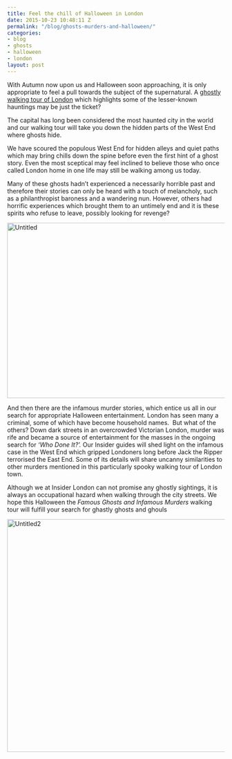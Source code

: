 ```yaml
---
title: Feel the chill of Halloween in London
date: 2015-10-23 10:48:11 Z
permalink: "/blog/ghosts-murders-and-halloween/"
categories:
- blog
- ghosts
- halloween
- london
layout: post
---
```


With Autumn now upon us and Halloween soon approaching, it is only appropriate to feel a pull towards the subject of the supernatural. A [ghostly walking tour of London](/tours/famous-ghosts-and-infamous-murders/) which highlights some of the lesser-known hauntings may be just the ticket?

The capital has long been considered the most haunted city in the world and our walking tour will take you down the hidden parts of the West End where ghosts hide.

We have scoured the populous West End for hidden alleys and quiet paths which may bring chills down the spine before even the first hint of a ghost story. Even the most sceptical may feel inclined to believe those who once called London home in one life may still be walking among us today.

Many of these ghosts hadn’t experienced a necessarily horrible past and therefore their stories can only be heard with a touch of melancholy, such as a philanthropist baroness and a wandering nun. However, others had horrific experiences which brought them to an untimely end and it is these spirits who refuse to leave, possibly looking for revenge?

[<img class="alignnone size-medium wp-image-32473" src="/wp-content/uploads/2015/10/Untitled-600x406.png" alt="Untitled" width="600" height="406" />](/wp-content/uploads/2015/10/Untitled.png)

And then there are the infamous murder stories, which entice us all in our search for appropriate Halloween entertainment. London has seen many a criminal, some of which have become household names.  But what of the others? Down dark streets in an overcrowded Victorian London, murder was rife and became a source of entertainment for the masses in the ongoing search for _‘Who Done It?’._ Our Insider guides will shed light on the infamous case in the West End which gripped Londoners long before Jack the Ripper terrorised the East End. Some of its details will share uncanny similarities to other murders mentioned in this particularly spooky walking tour of London town.

Although we at Insider London can not promise any ghostly sightings, it is always an occupational hazard when walking through the city streets. We hope this Halloween the _Famous Ghosts and Infamous Murders_ walking tour will fulfill your search for ghastly ghosts and ghouls

[<img class="alignnone size-medium wp-image-32472" src="/wp-content/uploads/2015/10/Untitled2-600x539.png" alt="Untitled2" width="600" height="539" />](/wp-content/uploads/2015/10/Untitled2.png)
